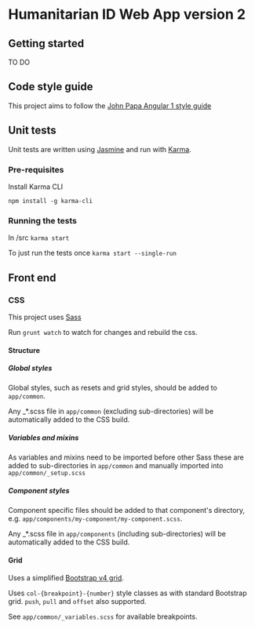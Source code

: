 # Humanitarian ID Web App version 2

## Getting started

TO DO

## Code style guide

This project aims to follow the [John Papa Angular 1 style guide](https://github.com/johnpapa/angular-styleguide/tree/master/a1)


## Unit tests

Unit tests are written using [Jasmine](https://jasmine.github.io/) and run with [Karma](https://karma-runner.github.io/).

### Pre-requisites

Install Karma CLI

```
npm install -g karma-cli
```

### Running the tests

In /src `karma start`

To just run the tests once `karma start --single-run`

## Front end

### CSS

This project uses [Sass](http://sass-lang.com/)

Run `grunt watch` to watch for changes and rebuild the css.

#### Structure

##### Global styles

Global styles, such as resets and grid styles, should be added to `app/common`.

Any _*.scss file in `app/common` (excluding sub-directories) will be automatically added to the CSS build.

##### Variables and mixins

As variables and mixins need to be imported before other Sass these are added to sub-directories in `app/common` and manually imported into `app/common/_setup.scss`

##### Component styles

Component specific files should be added to that component's directory, e.g. `app/components/my-component/my-component.scss`.

Any _*.scss file in `app/components` (including sub-directories) will be automatically added to the CSS build.

#### Grid

Uses a simplified [Bootstrap v4 grid](https://github.com/twbs/bootstrap).

Uses `col-{breakpoint}-{number}` style classes as with standard Bootstrap grid. `push`, `pull` and `offset` also supported.

See `app/common/_variables.scss` for available breakpoints.

